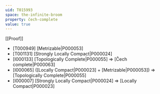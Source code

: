 ```yaml
---
uid: T015993
space: the-infinite-broom
property: čech-complete
value: true
---
```

[[Proof]]

* [T000949] [Metrizable|P000053]
* [T001131] [Strongly Locally Compact|P000024]
* [I000133] [Topologically Complete|P000055] => [Čech complete|P000063]
* [I000065] ([Locally Compact|P000023] + [Metrizable|P000053]) => [Topologically Complete|P000055]
* [I000007] [Strongly Locally Compact|P000024] => [Locally Compact|P000023]

